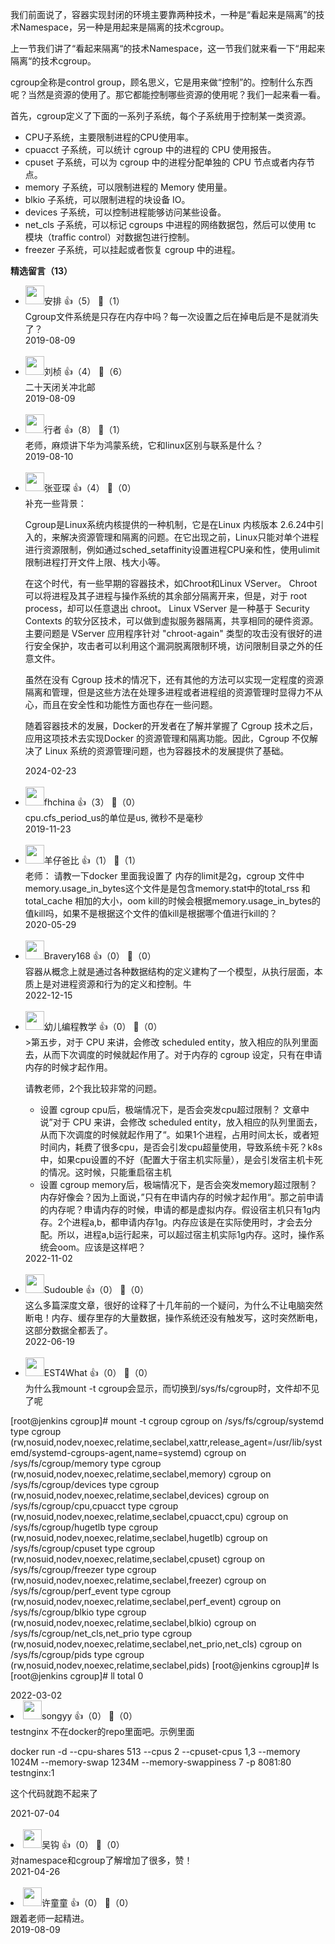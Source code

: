 我们前面说了，容器实现封闭的环境主要靠两种技术，一种是“看起来是隔离”的技术Namespace，另一种是用起来是隔离的技术cgroup。

上一节我们讲了“看起来隔离“的技术Namespace，这一节我们就来看一下“用起来隔离“的技术cgroup。

cgroup全称是control group，顾名思义，它是用来做“控制”的。控制什么东西呢？当然是资源的使用了。那它都能控制哪些资源的使用呢？我们一起来看一看。

首先，cgroup定义了下面的一系列子系统，每个子系统用于控制某一类资源。

- CPU子系统，主要限制进程的CPU使用率。
- cpuacct 子系统，可以统计 cgroup 中的进程的 CPU 使用报告。
- cpuset 子系统，可以为 cgroup 中的进程分配单独的 CPU 节点或者内存节点。
- memory 子系统，可以限制进程的 Memory 使用量。
- blkio 子系统，可以限制进程的块设备 IO。
- devices 子系统，可以控制进程能够访问某些设备。
- net\_cls 子系统，可以标记 cgroups 中进程的网络数据包，然后可以使用 tc 模块（traffic control）对数据包进行控制。
- freezer 子系统，可以挂起或者恢复 cgroup 中的进程。
<div><strong>精选留言（13）</strong></div><ul>
<li><img src="https://static001.geekbang.org/account/avatar/00/13/39/fa/a7edbc72.jpg" width="30px"><span>安排</span> 👍（5） 💬（1）<div>Cgroup文件系统是只存在内存中吗？每一次设置之后在掉电后是不是就消失了？</div>2019-08-09</li><br/><li><img src="https://static001.geekbang.org/account/avatar/00/16/a0/3f/06b690ba.jpg" width="30px"><span>刘桢</span> 👍（4） 💬（6）<div>二十天闭关冲北邮</div>2019-08-09</li><br/><li><img src="https://static001.geekbang.org/account/avatar/00/10/3b/36/2d61e080.jpg" width="30px"><span>行者</span> 👍（8） 💬（1）<div>老师，麻烦讲下华为鸿蒙系统，它和linux区别与联系是什么？</div>2019-08-10</li><br/><li><img src="https://thirdwx.qlogo.cn/mmopen/vi_32/4kF5cFK9MN5PuSvNzkgpH4bk0Fcmt2SVIXsQ2tLsRZnv9YI2KZqiafhNejhIjWiaNYnmma5G2s6d8I5T9ovOJxyA/132" width="30px"><span>张亚琛</span> 👍（4） 💬（0）<div>补充一些背景：

Cgroup是Linux系统内核提供的一种机制，它是在Linux 内核版本 2.6.24中引入的，来解决资源管理和隔离的问题。在它出现之前，Linux只能对单个进程进行资源限制，例如通过sched_setaffinity设置进程CPU亲和性，使用ulimit限制进程打开文件上限、栈大小等。

在这个时代，有一些早期的容器技术，如Chroot和Linux VServer。
Chroot 可以将进程及其子进程与操作系统的其余部分隔离开来，但是，对于 root process，却可以任意退出 chroot。
Linux VServer 是一种基于 Security Contexts 的软分区技术，可以做到虚拟服务器隔离，共享相同的硬件资源。主要问题是 VServer 应用程序针对 &quot;chroot-again&quot; 类型的攻击没有很好的进行安全保护，攻击者可以利用这个漏洞脱离限制环境，访问限制目录之外的任意文件。

虽然在没有 Cgroup 技术的情况下，还有其他的方法可以实现一定程度的资源隔离和管理，但是这些方法在处理多进程或者进程组的资源管理时显得力不从心，而且在安全性和功能性方面也存在一些问题。

随着容器技术的发展，Docker的开发者在了解并掌握了 Cgroup 技术之后，应用这项技术去实现Docker 的资源管理和隔离功能。因此，Cgroup 不仅解决了 Linux 系统的资源管理问题，也为容器技术的发展提供了基础。


</div>2024-02-23</li><br/><li><img src="https://static001.geekbang.org/account/avatar/00/10/21/85/609a2e51.jpg" width="30px"><span>fhchina</span> 👍（3） 💬（0）<div>cpu.cfs_period_us的单位是us, 微秒不是毫秒</div>2019-11-23</li><br/><li><img src="https://thirdwx.qlogo.cn/mmopen/vi_32/Q0j4TwGTfTLTFKH3aA1FVyz7VvAIlISibAPbmiaAyQ5fAK3ElyEcXuRmsmicAefXxkhbC11icjBgfbXPXkHHt5O0xw/132" width="30px"><span>羊仔爸比</span> 👍（1） 💬（1）<div>老师：
      请教一下docker 里面我设置了 内存的limit是2g，cgroup 文件中memory.usage_in_bytes这个文件是是包含memory.stat中的total_rss 和total_cache 相加的大小，oom kill的时候会根据memory.usage_in_bytes的值kill吗，如果不是根据这个文件的值kill是根据哪个值进行kill的？</div>2020-05-29</li><br/><li><img src="https://static001.geekbang.org/account/avatar/00/12/d0/4d/2116c1a4.jpg" width="30px"><span>Bravery168</span> 👍（0） 💬（0）<div>容器从概念上就是通过各种数据结构的定义建构了一个模型，从执行层面，本质上是对进程资源和行为的定义和控制。牛</div>2022-12-15</li><br/><li><img src="https://static001.geekbang.org/account/avatar/00/12/e0/cf/43f201f2.jpg" width="30px"><span>幼儿编程教学</span> 👍（0） 💬（0）<div>&gt;第五步，对于 CPU 来讲，会修改 scheduled entity，放入相应的队列里面去，从而下次调度的时候就起作用了。对于内存的 cgroup 设定，只有在申请内存的时候才起作用。

请教老师，2个我比较非常的问题。
* 设置 cgroup cpu后，极端情况下，是否会突发cpu超过限制？
文章中说”对于 CPU 来讲，会修改 scheduled entity，放入相应的队列里面去，从而下次调度的时候就起作用了“。如果1个进程，占用时间太长，或者短时间内，耗费了很多cpu，是否会引发cpu超量使用，导致系统卡死？k8s中，如果cpu设置的不好（配置大于宿主机实际量），是会引发宿主机卡死的情况。这时候，只能重启宿主机
* 设置 cgroup memory后，极端情况下，是否会突发memory超过限制？
内存好像会？因为上面说，”只有在申请内存的时候才起作用“。那之前申请的内存呢？申请内存的时候，申请的都是虚拟内存。假设宿主机只有1g内存。2个进程a,b，都申请内存1g。内存应该是在实际使用时，才会去分配。所以，进程a,b运行起来，可以超过宿主机实际1g内存。这时，操作系统会oom。应该是这样吧？</div>2022-11-02</li><br/><li><img src="https://static001.geekbang.org/account/avatar/00/14/d6/46/5eb5261b.jpg" width="30px"><span>Sudouble</span> 👍（0） 💬（0）<div>这么多篇深度文章，很好的诠释了十几年前的一个疑问，为什么不让电脑突然断电！内存、缓存里存的大量数据，操作系统还没有触发写，这时突然断电，这部分数据全都丢了。</div>2022-06-19</li><br/><li><img src="https://static001.geekbang.org/account/avatar/00/2a/27/65/0790efd2.jpg" width="30px"><span>EST4What</span> 👍（0） 💬（0）<div>为什么我mount -t cgroup会显示，而切换到&#47;sys&#47;fs&#47;cgroup时，文件却不见了呢

[root@jenkins cgroup]# mount -t cgroup 
cgroup on &#47;sys&#47;fs&#47;cgroup&#47;systemd type cgroup (rw,nosuid,nodev,noexec,relatime,seclabel,xattr,release_agent=&#47;usr&#47;lib&#47;systemd&#47;systemd-cgroups-agent,name=systemd)
cgroup on &#47;sys&#47;fs&#47;cgroup&#47;memory type cgroup (rw,nosuid,nodev,noexec,relatime,seclabel,memory)
cgroup on &#47;sys&#47;fs&#47;cgroup&#47;devices type cgroup (rw,nosuid,nodev,noexec,relatime,seclabel,devices)
cgroup on &#47;sys&#47;fs&#47;cgroup&#47;cpu,cpuacct type cgroup (rw,nosuid,nodev,noexec,relatime,seclabel,cpuacct,cpu)
cgroup on &#47;sys&#47;fs&#47;cgroup&#47;hugetlb type cgroup (rw,nosuid,nodev,noexec,relatime,seclabel,hugetlb)
cgroup on &#47;sys&#47;fs&#47;cgroup&#47;cpuset type cgroup (rw,nosuid,nodev,noexec,relatime,seclabel,cpuset)
cgroup on &#47;sys&#47;fs&#47;cgroup&#47;freezer type cgroup (rw,nosuid,nodev,noexec,relatime,seclabel,freezer)
cgroup on &#47;sys&#47;fs&#47;cgroup&#47;perf_event type cgroup (rw,nosuid,nodev,noexec,relatime,seclabel,perf_event)
cgroup on &#47;sys&#47;fs&#47;cgroup&#47;blkio type cgroup (rw,nosuid,nodev,noexec,relatime,seclabel,blkio)
cgroup on &#47;sys&#47;fs&#47;cgroup&#47;net_cls,net_prio type cgroup (rw,nosuid,nodev,noexec,relatime,seclabel,net_prio,net_cls)
cgroup on &#47;sys&#47;fs&#47;cgroup&#47;pids type cgroup (rw,nosuid,nodev,noexec,relatime,seclabel,pids)
[root@jenkins cgroup]# ls
[root@jenkins cgroup]# ll
total 0

</div>2022-03-02</li><br/><li><img src="https://static001.geekbang.org/account/avatar/00/0f/5e/61/985f3eb7.jpg" width="30px"><span>songyy</span> 👍（0） 💬（0）<div>testnginx 不在docker的repo里面吧。示例里面

 docker run -d --cpu-shares 513 --cpus 2 --cpuset-cpus 1,3 --memory 1024M --memory-swap 1234M --memory-swappiness 7 -p 8081:80 testnginx:1

这个代码就跑不起来了</div>2021-07-04</li><br/><li><img src="https://thirdwx.qlogo.cn/mmopen/vi_32/Q0j4TwGTfTKOnpl8fRB9r2vED2s8j7Arwbn2K6M6HUBWNjgoqV4uqe94fTGK4WGpOJLeRxXcBXk3dp23eQR0AQ/132" width="30px"><span>吴钩</span> 👍（0） 💬（0）<div>对namespace和cgroup了解增加了很多，赞！</div>2021-04-26</li><br/><li><img src="https://static001.geekbang.org/account/avatar/00/0f/4d/fd/0aa0e39f.jpg" width="30px"><span>许童童</span> 👍（0） 💬（0）<div>跟着老师一起精进。</div>2019-08-09</li><br/>
</ul>